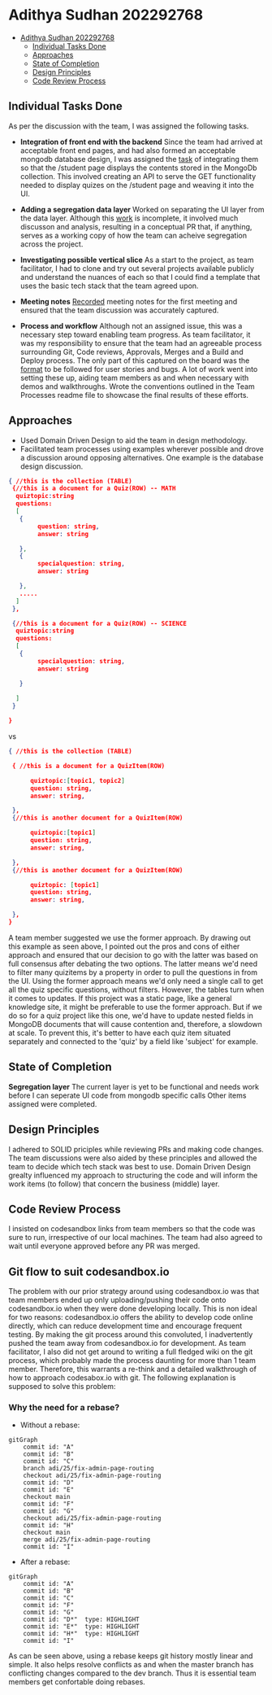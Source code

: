 # Adithya Sudhan 202292768

- [Adithya Sudhan 202292768](#adithya-sudhan-202292768)
  - [Individual Tasks Done](#individual-tasks-done)
  - [Approaches](#approaches)
  - [State of Completion](#state-of-completion)
  - [Design Principles](#design-principles)
  - [Code Review Process](#code-review-process)

## Individual Tasks Done

As per the discussion with the team, I was assigned the following tasks.

- **Integration of front end with the backend** Since the team had arrived at acceptable front end pages, and had also formed an acceptable mongodb database design, I was assigned the [task](https://github.com/MUN-COMP6905/project-hteam/pull/51) of integrating them so that the /student page displays the contents stored in the MongoDb collection. This involved creating an API to serve the GET functionality needed to display quizes on the /student page and weaving it into the UI.

- **Adding a segregation data layer** Worked on separating the UI layer from the data layer. Although this [work](https://github.com/MUN-COMP6905/project-hteam/issues/65) is incomplete, it involved much discusson and analysis, resulting in a conceptual PR that, if anything, serves as a working copy of how the team can acheive segregation across the project.

- **Investigating possible vertical slice** As a start to the project, as team facilitator, I had to clone and try out several projects available publicly and understand the nuances of each so that I could find a template that uses the basic tech stack that the team agreed upon.

- **Meeting notes** [Recorded](https://github.com/MUN-COMP6905/project-hteam/pull/29) meeting notes for the first meeting and ensured that the team discussion was accurately captured.

- **Process and workflow** Although not an assigned issue, this was a necessary step toward enabling team progress. As team facilitator, it was my responsibility to ensure that the team had an agreeable process surrounding Git, Code reviews, Approvals, Merges and a Build and Deploy process. The only part of this captured on the board was the [format](https://github.com/MUN-COMP6905/project-hteam/issues/11) to be followed for user stories and bugs. A lot of work went into setting these up, aiding team members as and when necessary with demos and walkthroughs. Wrote the conventions outlined in the Team Processes readme file to showcase the final results of these efforts.

## Approaches

- Used Domain Driven Design to aid the team in design methodology.
- Facilitated team processes using examples wherever possible and drove a discussion around opposing alternatives. One example is the database design discussion.

```Json
{ //this is the collection (TABLE)
 {//this is a document for a Quiz(ROW) -- MATH
  quiztopic:string
  questions: 
  [
   {
        question: string,
        answer: string

   },
   {
        specialquestion: string,
        answer: string

   },
   .....
  ]
 },

 {//this is a document for a Quiz(ROW) -- SCIENCE
  quiztopic:string
  questions: 
  [
   {
        specialquestion: string,
        answer: string

   }
  
  ]
 }

}
```

vs

```Json
{ //this is the collection (TABLE)

 { //this is a document for a QuizItem(ROW)

      quiztopic:[topic1, topic2]
      question: string,
      answer: string,

 },
 {//this is another document for a QuizItem(ROW)

      quiztopic:[topic1]
      question: string,
      answer: string,

 },
 {//this is another document for a QuizItem(ROW)

      quiztopic: [topic1]
      question: string,
      answer: string,

 },
}
```

A team member suggested we use the former approach. By drawing out this example as seen above, I pointed out the pros and cons of either approach and ensured that our decision to go with the latter was based on full consensus after debating the two options. The latter means we'd need to filter many quizitems by a property in order to pull the questions in from the UI. Using the former approach means we'd only need a single call to get all the quiz specific questions, without filters. However, the tables turn when it comes to updates. If this project was a static page, like a general knowledge site, it might be preferable to use the former approach. But if we do so for a quiz project like this one, we'd have to update nested fields in MongoDB documents that will cause contention and, therefore, a slowdown at scale. To prevent this, it's better to have each quiz item situated separately and connected to the 'quiz' by a field like 'subject' for example.

## State of Completion

**Segregation layer** The current layer is yet to be functional and needs work before I can seperate UI code from mongodb specific calls
Other items assigned were completed.

## Design Principles

I adhered to SOLID priciples while reviewing PRs and making code changes. The team discussions were also aided by these principles and allowed the team to decide which tech stack was best to use. Domain Driven Design grealty influenced my approach to structuring the code and will inform the work items (to follow) that concern the business (middle) layer.

## Code Review Process

I insisted on codesandbox links from team members so that the code was sure to run, irrespective of our local machines. The team had also agreed to wait until everyone approved before any PR was merged.

## Git flow to suit codesandbox.io
The problem with our prior strategy around using codesandbox.io was that team members ended up only uploading/pushing their code onto codesandbox.io when they were done developing locally. This is non ideal for two reasons: codesandbox.io offers the ability to develop code online directly, which can reduce development time and encourage frequent testing. By making the git process around this convoluted, I inadvertently pushed the team away from codesandbox.io for development. As team facilitator, I also did not get around to writing a full fledged wiki on the git process, which probably made the process daunting for more than 1 team member. Therefore, this warrants a re-think and a detailed walkthrough of how to approach codesabox.io with git. The following explanation is supposed to solve this problem:

### Why the need for a rebase?
- Without a rebase: 
```mermaid
gitGraph
    commit id: "A"
    commit id: "B"
    commit id: "C"
    branch adi/25/fix-admin-page-routing
    checkout adi/25/fix-admin-page-routing
    commit id: "D"
    commit id: "E"
    checkout main
    commit id: "F"
    commit id: "G"
    checkout adi/25/fix-admin-page-routing
    commit id: "H"
    checkout main
    merge adi/25/fix-admin-page-routing
    commit id: "I"
```

- After a rebase: 
```mermaid
gitGraph
    commit id: "A"
    commit id: "B"
    commit id: "C"
    commit id: "F"
    commit id: "G"
    commit id: "D*"  type: HIGHLIGHT
    commit id: "E*"  type: HIGHLIGHT
    commit id: "H*"  type: HIGHLIGHT
    commit id: "I"
```

As can be seen above, using a rebase keeps git history mostly linear and simple. It also helps resolve conflicts as and when the master branch has conflicting changes compared to the dev branch. Thus it is essential team members get confortable doing rebases. 